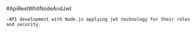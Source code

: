 #ApiRestWhitNodeAndJwt

    -API development with Node.js applying jwt technology for their roles and security.